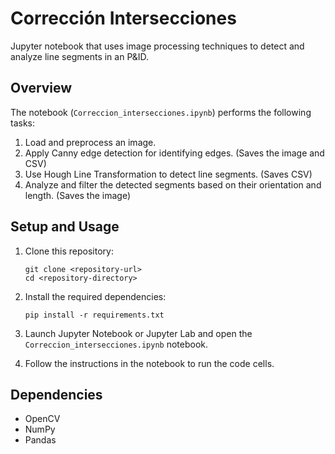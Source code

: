 
# Corrección Intersecciones

Jupyter notebook that uses image processing techniques to detect and analyze line segments in an P&ID.

## Overview

The notebook (`Correccion_intersecciones.ipynb`) performs the following tasks:

1. Load and preprocess an image.
2. Apply Canny edge detection for identifying edges. (Saves the image and CSV)
3. Use Hough Line Transformation to detect line segments. (Saves CSV)
4. Analyze and filter the detected segments based on their orientation and length. (Saves the image)

## Setup and Usage

1. Clone this repository:
   ```
   git clone <repository-url>
   cd <repository-directory>
   ```

2. Install the required dependencies:
   ```
   pip install -r requirements.txt
   ```

3. Launch Jupyter Notebook or Jupyter Lab and open the `Correccion_intersecciones.ipynb` notebook.

4. Follow the instructions in the notebook to run the code cells.

## Dependencies

- OpenCV
- NumPy
- Pandas
